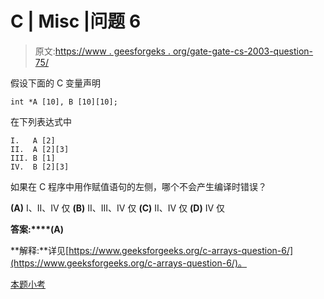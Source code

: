 # C | Misc |问题 6

> 原文:[https://www . geesforgeks . org/gate-gate-cs-2003-question-75/](https://www.geeksforgeeks.org/gate-gate-cs-2003-question-75/)

假设下面的 C 变量声明

```
int *A [10], B [10][10];
```

在下列表达式中

```
I.   A [2]
II.  A [2][3]
III. B [1]
IV.  B [2][3] 
```

如果在 C 程序中用作赋值语句的左侧，哪个不会产生编译时错误？

**(A)** I、II、IV 仅
**(B)** II、III、IV 仅
**(C)** II、IV 仅
**(D)** IV 仅

**答案:****(A)**

**解释:**详见[https://www.geeksforgeeks.org/c-arrays-question-6/](https://www.geeksforgeeks.org/c-arrays-question-6/)。

[本题小考](https://www.geeksforgeeks.org/c-language-2-gq/misc-gq/)